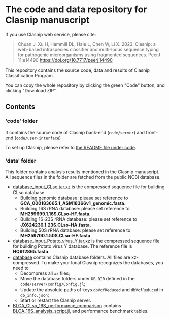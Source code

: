 # The code and data repository for Clasnip manuscript

If you use Clasnip web service, please cite:

> Chuan J, Xu H, Hammill DL, Hale L, Chen W, Li X. 2023. Clasnip: a web-based intraspecies classifier and multi-locus sequence typing for pathogenic microorganisms using fragmented sequences. PeerJ 11:e14490 https://doi.org/10.7717/peerj.14490

This repository contains the source code, data and results of Clasnip Classification Program.

You can copy the whole repository by clicking the green "Code" button, and clicking "Download ZIP".

## Contents

### 'code' folder

It contains the source code of Clasnip back-end (`code/server`) and front-end (`code/user-interface`)

To set up Clasnip, please refer to [the README file under code](code/README.md).

### 'data' folder

This folder contains analysis results mentioned in the Clasnip manuscript. All sequence files in the folder are fetched from the public NCBI database.

- [database_input_CLso.tar.xz](https://github.com/cihga39871/clasnip_data/blob/master/data/database_input_CLso.tar.xz) is the compressed sequence file for building CLso database. 
  - Building genomic database: please set reference to **GCA_000183665.1_ASM18366v1_genomic.fasta**.
  - Building 16S rRNA database: please set reference to **MH259699.1.16S.CLso-HF.fasta**.
  - Building 16-23S rRNA database: please set reference to **JX624236.1.23S.CLso-HA.fasta**.
  - Building 50S rRNA database: please set reference to **MH259700.1.50S.CLso-HF.fasta**.
- [database_input_Potato_virus_Y.tar.xz](https://github.com/cihga39871/clasnip_data/blob/master/data/database_input_Potato_virus_Y.tar.xz) is the compressed sequence file for building Potato virus Y database. The reference file is **HQ912865.fasta**.
- [database](https://github.com/cihga39871/clasnip_data/tree/master/data/database) contains Clasnip database folders. All files are xz-compressed. To make your local Clasnip recognizes the databases, you need to
  - Decompress all `xz` files;
  - Move the database folders under `DB_DIR` defined in the `code/server/config/Config.jl`;
  - Update the absolute paths of keys `dbVcfReduced` and `dbVcfReduced` in `db_info.json`;
  - Start or restart the Clasnip server.
- [BLCA_CLso_16S_performance_comparison](https://github.com/cihga39871/clasnip_data/tree/master/data/BLCA_CLso_16S_performance_comparison) contains [BLCA_16S_analysis_script.jl](https://github.com/cihga39871/clasnip_data/blob/master/data/BLCA_CLso_16S_performance_comparison/BLCA_16S_analysis_script.jl), and performance benchmark tables.
